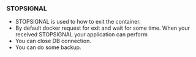 ### STOPSIGNAL
- STOPSIGNAL is used to how to exit the container.
- By default docker request for exit and wait for some time.
When your received STOPSIGNAL your application can perform
- You can close DB connection.
- You can do some backup.
